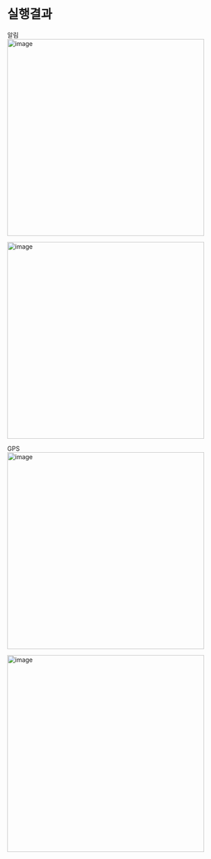 # 실행결과

알림  
<img width="452" alt="image" src="https://github.com/Kang-SeoHyun/Android_app/assets/77817094/77790ac1-ed64-4f85-bbee-0a31ab215c96">
 
<img width="452" alt="image" src="https://github.com/Kang-SeoHyun/Android_app/assets/77817094/e57cfdb5-134a-4078-9ba3-cbcb0faa24ac">

GPS  
<img width="452" alt="image" src="https://github.com/Kang-SeoHyun/Android_app/assets/77817094/2d9905c8-ac64-4432-a4e4-b624ca903a38">
  
<img width="452" alt="image" src="https://github.com/Kang-SeoHyun/Android_app/assets/77817094/cab19cbb-f194-4216-b307-8a46a2700d80">

